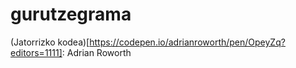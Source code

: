 # gurutzegrama
(Jatorrizko kodea)[https://codepen.io/adrianroworth/pen/OpeyZq?editors=1111]: Adrian Roworth
